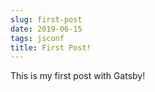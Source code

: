 ```yaml
---
slug: first-post
date: 2019-06-15
tags: jsconf
title: First Post!
---
```


This is my first post with Gatsby!
